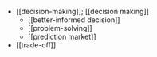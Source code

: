 - [[decision-making]]; [[decision making]]
    - [[better-informed decision]]
    - [[problem-solving]]
    - [[prediction market]]
- [[trade-off]]
